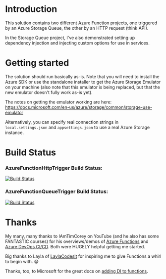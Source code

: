# Introduction 
This solution contains two different Azure Function projects, one triggered by an Azure Storage Queue, the other by an HTTP request (think API).

In the Storage Queue project, I've also demonstrated setting up dependency injection and injecting custom options for use in services.

# Getting started
The solution should run basically as-is. Note that you will need to install the Azure SDK or use the standalone installer to get the Azure Storage Emulator on your machine (also note that this emulator is being replaced, but that the new emulator doesn't fully work as-is yet).

The notes on getting the emulator working are here:  
https://docs.microsoft.com/en-us/azure/storage/common/storage-use-emulator

Alternatively, you can specify real connection strings in `local.settings.json` and `appsettings.json` to use a real Azure Storage instance.

# Build Status

### AzureFunctionHttpTrigger Build Status:  
[![Build Status](https://dev.azure.com/FitzyCodesThings/AzureFunctionTemplates/_apis/build/status/AzureFunctionTemplates?branchName=master)](https://dev.azure.com/FitzyCodesThings/AzureFunctionTemplates/_build/latest?definitionId=1&branchName=master)

### AzureFunctionQueueTrigger Build Status:
[![Build Status](https://dev.azure.com/FitzyCodesThings/AzureFunctionTemplates/_apis/build/status/AzureFunctionTemplates%20(1)?branchName=master)](https://dev.azure.com/FitzyCodesThings/AzureFunctionTemplates/_build/latest?definitionId=2&branchName=master)

# Thanks

My many, many thanks to IAmTimCorey on YouTube (and he also has some FANTASTIC courses) for his overviews/demos of [Azure Functions](https://www.youtube.com/watch?v=zIfxkub7CLY) and [Azure DevOps CI/CD](https://www.youtube.com/watch?v=H-R2bCXfz8I). Both were HUGELY helpful getting me started.

Big thanks to Layla of [LaylaCodesIt](https://www.twitch.tv/LaylaCodesIt) for inspiring me to give Functions a whirl to begin with. 😁

Thanks, too, to Microsoft for the great docs on [adding DI to functions](https://docs.microsoft.com/en-us/azure/azure-functions/functions-dotnet-dependency-injection).
